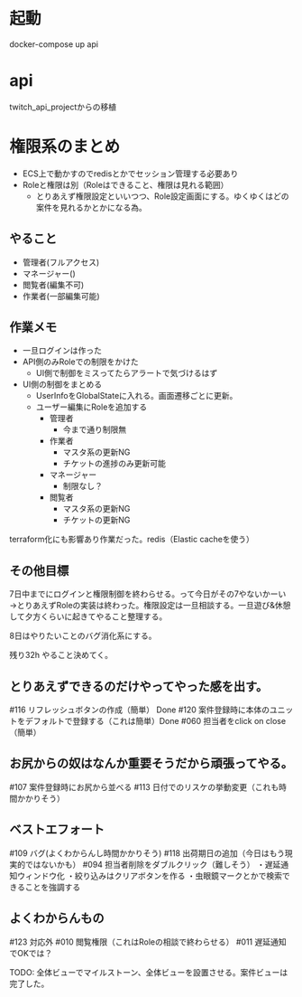 # 起動

docker-compose up api

# api

twitch_api_projectからの移植

# 権限系のまとめ

- ECS上で動かすのでredisとかでセッション管理する必要あり
- Roleと権限は別（Roleはできること、権限は見れる範囲）
    - とりあえず権限設定といいつつ、Role設定画面にする。ゆくゆくはどの案件を見れるかとかになる為。

## やること

- 管理者(フルアクセス)
- マネージャー()
- 閲覧者(編集不可)
- 作業者(一部編集可能)

## 作業メモ

- 一旦ログインは作った
- API側のみRoleでの制限をかけた
    - UI側で制御をミスってたらアラートで気づけるはず
- UI側の制御をまとめる
    - UserInfoをGlobalStateに入れる。画面遷移ごとに更新。
    - ユーザー編集にRoleを追加する
        - 管理者
            - 今まで通り制限無
        - 作業者
            - マスタ系の更新NG
            - チケットの進捗のみ更新可能
        - マネージャー
            - 制限なし？
        - 閲覧者
            - マスタ系の更新NG
            - チケットの更新NG

terraform化にも影響あり作業だった。redis（Elastic cacheを使う）

## その他目標

7日中までにログインと権限制御を終わらせる。って今日がその7やないかーい
→とりあえずRoleの実装は終わった。権限設定は一旦相談する。一旦遊び&休憩して夕方くらいに起きてやること整理する。

8日はやりたいことのバグ消化系にする。

残り32h やること決めてく。

## とりあえずできるのだけやってやった感を出す。

#116 リフレッシュボタンの作成（簡単） Done
#120 案件登録時に本体のユニットをデフォルトで登録する（これは簡単）Done
#060 担当者をclick on close（簡単）

## お尻からの奴はなんか重要そうだから頑張ってやる。

#107 案件登録時にお尻から並べる
#113 日付でのリスケの挙動変更（これも時間かかりそう）

## ベストエフォート

#109 バグ(よくわからんし時間かかりそう)
#118 出荷期日の追加（今日はもう現実的ではないかも）
#094 担当者削除をダブルクリック（難しそう）
・遅延通知ウィンドウ化
・絞り込みはクリアボタンを作る
・虫眼鏡マークとかで検索できることを強調する

## よくわからんもの

#123 対応外
#010 閲覧権限（これはRoleの相談で終わらせる）
#011 遅延通知でOKでは？

TODO: 全体ビューでマイルストーン、全体ビューを設置させる。案件ビューは完了した。